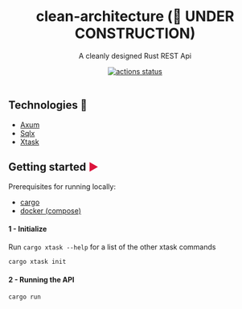 <h1 align="center">clean-architecture (🔨 UNDER CONSTRUCTION)</h1>

<p align="center">A cleanly designed Rust REST Api</p>

<div align="center">
  <!-- Github Actions -->
  <a href="https://github.com/TristanJSchoenmakers/clean-architecture/actions/workflows/build-validation.yml">
    <img src="https://img.shields.io/github/actions/workflow/status/TristanJSchoenmakers/clean-architecture/build-validation.yml?branch=main&style=flat-square"
      alt="actions status" />
  </a>
</div>

<br />


## Technologies 🔧

- [Axum](https://github.com/tokio-rs/axum)
- [Sqlx](https://github.com/launchbadge/sqlx)
- [Xtask](https://github.com/matklad/cargo-xtask)


## Getting started <span style="color:crimson">▶</span>

Prerequisites for running locally:

- [cargo](https://www.rust-lang.org/tools/install)
- [docker (compose)](https://docs.docker.com/engine/install/)


#### 1 - Initialize

Run `cargo xtask --help` for a list of the other xtask commands

```bash
cargo xtask init
```


#### 2 - Running the API

```bash
cargo run
```
